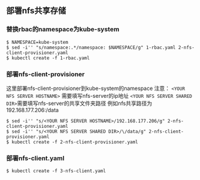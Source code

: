 ## 部署nfs共享存储

### 替换rbac的namespace为kube-system
```
$ NAMESPACE=kube-system
$ sed -i'' "s/namespace:.*/namespace: $NAMESPACE/g" 1-rbac.yaml 2-nfs-client-provisioner.yaml
$ kubectl create -f 1-rbac.yaml
```
### 部署nfs-client-provisioner
这里部署nfs-client-provisioner到kube-system的namespace
注意： 
`<YOUR NFS SERVER HOSTNAME>` 需要填写nfs-server的ip地址
`<YOUR NFS SERVER SHARED DIR>`需要填写nfs-server的共享文件夹路径
例如nfs共享路径为 192.168.177.206:/data
```
$ sed -i'' "s/<YOUR NFS SERVER HOSTNAME>/192.168.177.206/g" 2-nfs-client-provisioner.yaml
$ sed -i'' "s/<YOUR NFS SERVER SHARED DIR>/\/data/g" 2-nfs-client-provisioner.yaml
$ kubectl create -f 2-nfs-client-provisioner.yaml
```
### 部署nfs-client.yaml
```
$ kubectl create -f 3-nfs-client.yaml
```